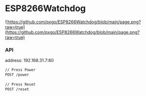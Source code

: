 # ESP8266Watchdog

![https://github.com/pxgo/ESP8266Watchdog/blob/main/page.png?raw=true](https://github.com/pxgo/ESP8266Watchdog/blob/main/page.png?raw=true)

### API
address: 192.168.31.7:80

```
// Press Power
POST /power

// Press Reset
POST /reset
```

